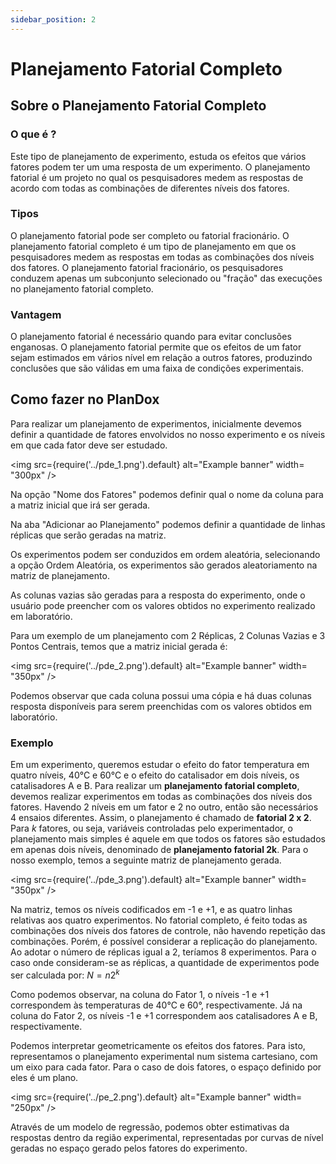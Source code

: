 ```yaml
---
sidebar_position: 2
---
```


# Planejamento Fatorial Completo

## Sobre o Planejamento Fatorial Completo

### O que é ?

Este tipo de planejamento de experimento, estuda os efeitos que vários fatores podem ter um uma resposta de um experimento. O planejamento fatorial é um projeto no qual os pesquisadores medem as respostas de acordo com todas as combinações de diferentes níveis dos fatores. 

### Tipos

O planejamento fatorial pode ser completo ou fatorial fracionário. O planejamento fatorial completo é um tipo de planejamento em que os pesquisadores medem as respostas em todas as combinações dos níveis dos fatores. O planejamento fatorial fracionário, os pesquisadores conduzem apenas um subconjunto selecionado ou "fração" das execuções no planejamento fatorial completo.

### Vantagem

O planejamento fatorial é necessário quando para evitar conclusões enganosas. O planejamento fatorial permite que os efeitos de um fator sejam estimados em vários nível em relação a outros fatores, produzindo conclusões que são válidas em uma faixa de condições experimentais.

## Como fazer no PlanDox

Para realizar um planejamento de experimentos, inicialmente devemos definir a quantidade de fatores envolvidos no nosso experimento e os níveis em que cada fator deve ser estudado.

<img
src={require('../pde_1.png').default}
alt="Example banner"
width= "300px"
/>

Na opção "Nome dos Fatores" podemos definir qual o nome da coluna para a matriz inicial que irá ser gerada.

Na aba "Adicionar ao Planejamento" podemos definir a quantidade de linhas réplicas que serão geradas na matriz.

Os experimentos podem ser conduzidos em ordem aleatória, selecionando a opção Ordem Aleatória, os experimentos são gerados aleatoriamento na matriz de planejamento.

As colunas vazias são geradas para a resposta do experimento, onde o usuário pode preencher com os valores obtidos no experimento realizado em laboratório.

Para um exemplo de um planejamento com 2 Réplicas, 2 Colunas Vazias e 3 Pontos Centrais, temos que a matriz inicial gerada é:

<img
src={require('../pde_2.png').default}
alt="Example banner"
width= "350px"
/>

Podemos observar que cada coluna possui uma cópia e há duas colunas resposta disponíveis para serem preenchidas com os valores obtidos em laboratório.

### Exemplo

Em um experimento, queremos estudar o efeito do fator temperatura em quatro níveis, 40°C e 60°C e o efeito do catalisador em dois níveis, os catalisadores A e B. Para realizar um **planejamento fatorial completo**, devemos realizar experimentos em todas as combinações dos níveis dos fatores. Havendo 2 níveis em um fator e 2 no outro, então são necessários 4 ensaios diferentes. Assim, o planejamento é chamado de **fatorial 2 x 2**.
Para _k_ fatores, ou seja, variáveis controladas pelo experimentador, o planejamento mais simples é aquele em que todos os fatores são estudados em apenas dois níveis, denominado de **planejamento fatorial 2k**.
Para o nosso exemplo, temos a seguinte matriz de planejamento gerada.

<img
src={require('../pde_3.png').default}
alt="Example banner"
width= "350px"
/>

Na matriz, temos os níveis codificados em -1 e +1, e as quatro linhas relativas aos quatro experimentos. No fatorial completo, é feito todas as combinações dos níveis dos fatores de controle, não havendo repetição das combinações. Porém, é possível considerar a replicação do planejamento. Ao adotar o número de réplicas igual a 2, teríamos 8 experimentos.
Para o caso onde consideram-se as réplicas, a quantidade de experimentos pode ser calculada por: $N = n2^k$

Como podemos observar, na coluna do Fator 1, o níveis -1 e +1 correspondem às temperaturas de 40°C e 60°, respectivamente. Já na coluna do Fator 2, os níveis -1 e +1 correspondem aos catalisadores A e B, respectivamente.

Podemos interpretar geometricamente os efeitos dos fatores. Para isto, representamos o planejamento experimental num sistema cartesiano, com um eixo para cada fator. Para o caso de dois fatores, o espaço definido por eles é um plano.

<img
src={require('../pe_2.png').default}
alt="Example banner"
width= "250px"
/>

Através de um modelo de regressão, podemos obter estimativas da respostas dentro da região experimental, representadas por curvas de nível geradas no espaço gerado pelos fatores do experimento.

